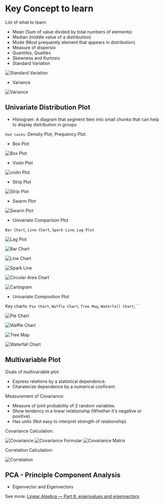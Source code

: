 # Key Concept to learn

List of what to learn:

* Mean (Sum of value divided by total numbers of elements)
* Median (middle value of a distribution)
* Mode (Most prequently element that appears in distribution)
* Measure of dispersio
* Quantiles, Quatiles
* Skewness and Kurtosis
* Standard Variation

![Standard Variation](./images/standard-variation.PNG)

* Variance

![Variance](./images/variance.PNG)

## Univariate Distribution Plot

* Histogram: A diagram that segment item into small chunks that can help to display distribution in groups

`Use cases`: Density Plot, Prequency Plot.

* Box Plot

![Box Plot](./images/box-plot.PNG)

* Violin Plot

![violin Plot](./images/violin-plot.PNG)

* Strip Plot

![Strip Plot](./images/strip-plot.PNG)

* Swarm Plot

![Swarm Plot](./images/swarm-plot.PNG)

* Univariate Comparison Plot

`Bar Chart`, `Line Chart`, `Spark Line`, `Lag Plot`

![Lag Plot](./images/lag-plot.PNG)

![Bar Chart](./images/bar-chart.PNG)

![Line Chart](./images/line-chart.PNG)

![Spark Line](./images/spark-line.PNG)

![Circular Area Chart](./images/circular-area-chart.PNG)

![Cartogram](./images/cartogram.PNG)

* Univariate Composition Plot

Key charts: `Pie Chart`, `Waffle Chart`, `Tree Map`, `Waterfall Chart`, ``


![Pie Chart](./images/pie-chart.PNG)

![Waffle Chart](./images/waffle-chart.PNG)

![Tree Map](./images/tree-map.PNG)

![Waterfall Chart](./images/waterfall-chart.PNG)

## Multivariable Plot

Goals of multivariable plot:

* Express relations by a statistical dependence.
* Charaterize dependence by a numerical cooficent.

Measurement of Covariance:

* Measure of joint probability of 2 random variables.
* Show tendency in a linear relationship (Whether it's negative or positive).
* Has units (Not easy to interpret strength of relationship).

Covariance Calculation:

![Covariance](./images/covariance.PNG)
![Covariance Formular](./images/covariance-formular.PNG)
![Covariance Matrix](./images/covariance-matrix.PNG)

Correlation Calculation:

![Correlation](./images/correlation.PNG)

## PCA - Principle Component Analysis

* Eigenvector and Eigenvectors

See more: [Linear Algebra — Part 6: eigenvalues and eigenvectors](https://medium.com/sho-jp/linear-algebra-part-6-eigenvalues-and-eigenvectors-35365dc4365a)